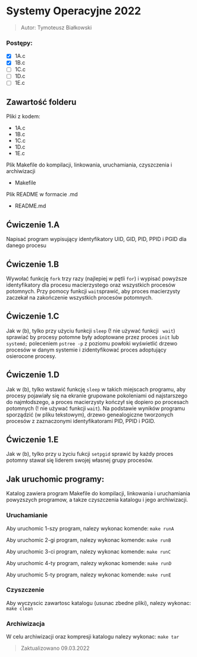 # Systemy Operacyjne 2022
> Autor: Tymoteusz Białkowski

### Postępy:
 - [X] 1A.c 
 - [X] 1B.c
 - [ ] 1C.c
 - [ ] 1D.c
 - [ ] 1E.c
 
## Zawartość folderu
Pliki z kodem:
 - 1A.c 
 - 1B.c
 - 1C.c
 - 1D.c
 - 1E.c

Plik Makefile do kompilacji, linkowania, uruchamiania, czyszczenia i archiwizacji
 - Makefile

Plik README w formacie .md
 - README.md

## Ćwiczenie 1.A
Napisać program wypisujący identyfikatory UID, GID, PID, PPID i PGID dla danego procesu

## Ćwiczenie 1.B
Wywołać funkcję ```fork``` trzy razy (najlepiej w pętli ```for```) i wypisać powyższe 
identyfikatory dla procesu macierzystego oraz wszystkich procesów potomnych. 
Przy pomocy funkcji ```wait```sprawić, aby proces macierzysty zaczekał na zakończenie
wszystkich procesów potomnych.
## Ćwiczenie 1.C
Jak w (b), tylko przy użyciu funkcji ```sleep``` (! nie używać funkcji ``` wait```) sprawiać
by procesy potomne były adoptowane przez proces ```init``` lub ```systemd;``` poleceniem
```pstree -p``` z poziomu powłoki wyświetlić drzewo procesów w danym systemie i
zidentyfikować proces adoptujący osierocone procesy.
## Ćwiczenie 1.D
Jak w (b), tylko wstawić funkcję ```sleep``` w takich miejscach programu, aby
procesy pojawiały się na ekranie grupowane pokoleniami od najstarszego do
najmłodszego, a proces macierzysty kończył się dopiero po procesach potomnych
(! nie używać funkcji ```wait```). Na podstawie wyników programu sporządzić 
(w pliku tekstowym), drzewo genealogiczne tworzonych procesów z zaznaczonymi
identyfikatorami PID, PPID i PGID.

## Ćwiczenie 1.E
Jak w (b), tylko przy u ̇zyciu fukcji ```setpgid``` sprawić by każdy proces potomny
stawał się liderem swojej własnej grupy procesów.

## Jak uruchomic programy: 

Katalog zawiera program Makefile do kompilacji, linkowania
i uruchamiania powyzszych programow, a takze czyszczenia katalogu 
i jego archiwizacji.


### Uruchamianie
Aby uruchomic 1-szy program, nalezy wykonac komende:
```make runA```

Aby uruchomic 2-gi program, nalezy wykonac komende:
```make runB```

Aby uruchomic 3-ci program, nalezy wykonac komende:
```make runC```

Aby uruchomic 4-ty program, nalezy wykonac komende:
```make runD```

Aby uruchomic 5-ty program, nalezy wykonac komende:
```make runE```


### Czyszczenie
Aby wyczyscic zawartosc katalogu (usunac zbedne pliki), nalezy wykonac:
```make clean```

### Archiwizacja
W celu archiwizacji oraz kompresji katalogu nalezy wykonac:
```make tar```



> Zaktualizowano 09.03.2022